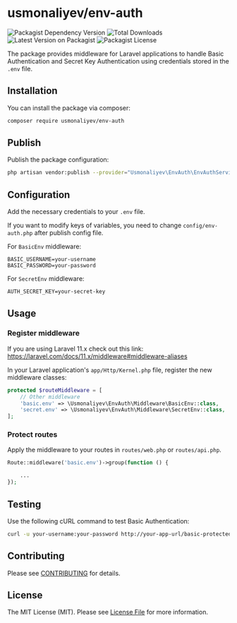 # usmonaliyev/env-auth

![Packagist Dependency Version](https://img.shields.io/packagist/dependency-v/usmonaliyev/env-auth/php)
![Total Downloads](https://img.shields.io/packagist/dt/usmonaliyev/env-auth.svg)
![Latest Version on Packagist](https://img.shields.io/packagist/v/usmonaliyev/env-auth.svg)
![Packagist License](https://img.shields.io/packagist/l/usmonaliyev/env-auth)


The package provides middleware for Laravel applications to handle Basic Authentication and Secret Key Authentication using credentials stored in the `.env` file.

## Installation

You can install the package via composer:

```bash
composer require usmonaliyev/env-auth
```

## Publish

Publish the package configuration:

```bash
php artisan vendor:publish --provider="Usmonaliyev\EnvAuth\EnvAuthServiceProvider"
```

## Configuration

Add the necessary credentials to your `.env` file.

If you want to modify keys of variables, you need to change `config/env-auth.php` after publish config file.

For `BasicEnv` middleware:

```dotenv
BASIC_USERNAME=your-username
BASIC_PASSWORD=your-password
```

For `SecretEnv` middleware:

```dotenv
AUTH_SECRET_KEY=your-secret-key
```

## Usage

### Register middleware

If you are using Laravel 11.x check out this link: https://laravel.com/docs/11.x/middleware#middleware-aliases

In your Laravel application's `app/Http/Kernel.php` file, register the new middleware classes:

```php
protected $routeMiddleware = [
    // Other middleware
    'basic.env' => \Usmonaliyev\EnvAuth\Middleware\BasicEnv::class,
    'secret.env' => \Usmonaliyev\EnvAuth\Middleware\SecretEnv::class,
];
```

### Protect routes

Apply the middleware to your routes in `routes/web.php` or `routes/api.php`.

```php
Route::middleware('basic.env')->group(function () {

    ...
});
```

## Testing

Use the following cURL command to test Basic Authentication:

```bash
curl -u your-username:your-password http://your-app-url/basic-protected-route
```

## Contributing

Please see [CONTRIBUTING](CONTRIBUTING.md) for details.

## License

The MIT License (MIT). Please see [License File](LICENSE.md) for more information.
